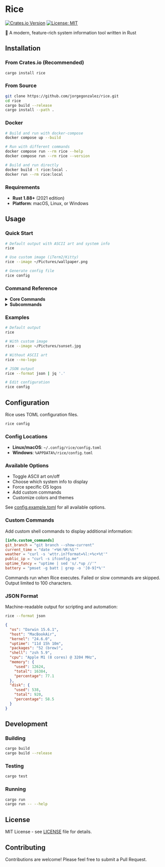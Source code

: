 # Rice

[![Crates.io Version](https://img.shields.io/crates/v/rice?style=flat&logo=Rust&logoColor=white&color=orange)](https://crates.io/crates/rice)
[![License: MIT](https://img.shields.io/badge/License-MIT-blue.svg?style=flat)](https://opensource.org/licenses/MIT)

🍚 A modern, feature-rich system information tool written in Rust

## Installation

### From Crates.io (Recommended)

```bash
cargo install rice
```

### From Source

```bash
git clone https://github.com/jorgegonzalez/rice.git
cd rice
cargo build --release
cargo install --path .
```

### Docker

```bash
# Build and run with docker-compose
docker compose up --build

# Run with different commands
docker compose run --rm rice --help
docker compose run --rm rice --version

# Build and run directly
docker build -t rice:local .
docker run --rm rice:local
```

### Requirements

- **Rust 1.88+** (2021 edition)
- **Platform**: macOS, Linux, or Windows

## Usage

### Quick Start

```bash
# Default output with ASCII art and system info
rice

# Use custom image (iTerm2/Kitty)  
rice --image ~/Pictures/wallpaper.png

# Generate config file
rice config
```

### Command Reference

<details>
<summary><strong>Core Commands</strong></summary>

```bash
# Show system information (neofetch-style with ASCII art)
rice

# Show system info without ASCII art  
rice --no-logo

# Show system info with custom image (iTerm2/Kitty)
rice --image ~/Pictures/logo.png

# Generate config file and open in editor
rice config

# Enable verbose logging
rice --verbose

# Output in JSON format
rice --format json
```

</details>

<details>
<summary><strong>Subcommands</strong></summary>

```bash
rice system    # System overview
rice cpu        # CPU information  
rice memory     # Memory usage
rice disk       # Disk usage
rice network    # Network info
```

</details>

### Examples

```bash
# Default output
rice

# With custom image
rice --image ~/Pictures/sunset.jpg

# Without ASCII art
rice --no-logo

# JSON output
rice --format json | jq '.'

# Edit configuration
rice config
```

## Configuration

Rice uses TOML configuration files.

```bash
rice config
```

### Config Locations
- **Linux/macOS**: `~/.config/rice/config.toml` 
- **Windows**: `%APPDATA%/rice/config.toml`

### Available Options
- Toggle ASCII art on/off
- Choose which system info to display  
- Force specific OS logos
- Add custom commands
- Customize colors and themes

See [config.example.toml](config.example.toml) for all available options.

### Custom Commands

Add custom shell commands to display additional information:

```toml
[info.custom_commands]
git_branch = "git branch --show-current"
current_time = "date '+%H:%M:%S'"
weather = "curl -s 'wttr.in?format=%l:+%c+%t'"
public_ip = "curl -s ifconfig.me"
uptime_fancy = "uptime | sed 's/.*up //'"
battery = "pmset -g batt | grep -o '[0-9]*%'"
```

Commands run when Rice executes. Failed or slow commands are skipped. Output limited to 100 characters.

### JSON Format

Machine-readable output for scripting and automation:

```bash
rice --format json
```

```json
{
  "os": "Darwin 15.6.1",
  "host": "MacBookAir", 
  "kernel": "24.6.0",
  "uptime": "11d 15h 10m",
  "packages": "52 (brew)",
  "shell": "zsh 5.9",
  "cpu": "Apple M1 (8 cores) @ 3204 MHz",
  "memory": {
    "used": 12624,
    "total": 16384,
    "percentage": 77.1
  },
  "disk": {
    "used": 538,
    "total": 920,
    "percentage": 58.5
  }
}
```

## Development

### Building

```bash
cargo build
cargo build --release
```

### Testing

```bash
cargo test
```

### Running

```bash
cargo run
cargo run -- --help
```

## License

MIT License - see [LICENSE](./LICENSE) file for details.

## Contributing

Contributions are welcome! Please feel free to submit a Pull Request.
